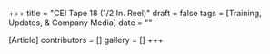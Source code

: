 +++
title = "CEI Tape 18 (1/2 In. Reel)"
draft = false
tags = [Training, Updates, & Company Media]
date = ""

[Article]
contributors = []
gallery = []
+++
